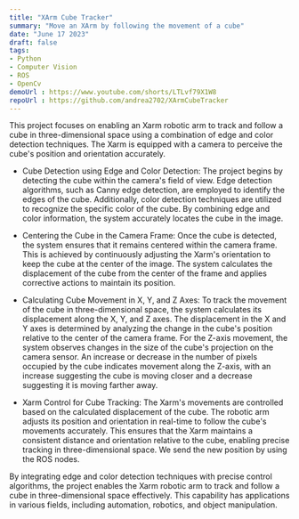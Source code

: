 ```yaml
---
title: "XArm Cube Tracker"
summary: "Move an XArm by following the movement of a cube"
date: "June 17 2023"
draft: false
tags:
- Python
- Computer Vision
- ROS
- OpenCv
demoUrl : https://www.youtube.com/shorts/LTLvf79X1W8
repoUrl : https://github.com/andrea2702/XArmCubeTracker
---
```


This project focuses on enabling an Xarm robotic arm to track and follow a cube in three-dimensional space using a combination of edge and color detection techniques. The Xarm is equipped with a camera to perceive the cube's position and orientation accurately.

- Cube Detection using Edge and Color Detection:
The project begins by detecting the cube within the camera's field of view. Edge detection algorithms, such as Canny edge detection, are employed to identify the edges of the cube. Additionally, color detection techniques are utilized to recognize the specific color of the cube. By combining edge and color information, the system accurately locates the cube in the image.

- Centering the Cube in the Camera Frame:
Once the cube is detected, the system ensures that it remains centered within the camera frame. This is achieved by continuously adjusting the Xarm's orientation to keep the cube at the center of the image. The system calculates the displacement of the cube from the center of the frame and applies corrective actions to maintain its position.

- Calculating Cube Movement in X, Y, and Z Axes:
To track the movement of the cube in three-dimensional space, the system calculates its displacement along the X, Y, and Z axes. The displacement in the X and Y axes is determined by analyzing the change in the cube's position relative to the center of the camera frame. For the Z-axis movement, the system observes changes in the size of the cube's projection on the camera sensor. An increase or decrease in the number of pixels occupied by the cube indicates movement along the Z-axis, with an increase suggesting the cube is moving closer and a decrease suggesting it is moving farther away.

- Xarm Control for Cube Tracking:
The Xarm's movements are controlled based on the calculated displacement of the cube. The robotic arm adjusts its position and orientation in real-time to follow the cube's movements accurately. This ensures that the Xarm maintains a consistent distance and orientation relative to the cube, enabling precise tracking in three-dimensional space. We send the new position by using the ROS nodes.

By integrating edge and color detection techniques with precise control algorithms, the project enables the Xarm robotic arm to track and follow a cube in three-dimensional space effectively. This capability has applications in various fields, including automation, robotics, and object manipulation.